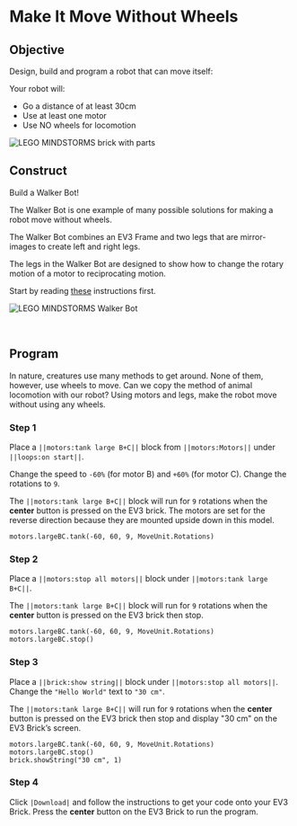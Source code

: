 # Make It Move Without Wheels 

## Objective

Design, build and program a robot that can move itself:

Your robot will:

* Go a distance of at least 30cm
* Use at least one motor
* Use NO wheels for locomotion

![LEGO MINDSTORMS brick with parts](/static/lessons/make-it-move/locomotion-no-wheels.jpg)

## Construct

Build a Walker Bot!

The Walker Bot is one example of many possible solutions for making a robot move without wheels.

The Walker Bot combines an EV3 Frame and two legs that are mirror-images to create left and right legs.

The legs in the Walker Bot are designed to show how to change the rotary motion of a motor to reciprocating motion.

Start by reading [these](https://le-www-live-s.legocdn.com/sc/media/lessons/mindstorms-ev3/ev3-dep/building%20instructions/walker-bot-bi-180fc24f9298e1dd6201099627d43903.pdf) instructions first.
 
![LEGO MINDSTORMS Walker Bot](/static/lessons/make-it-move/walker-bot.jpg)

 
## Program

In nature, creatures use many methods to get around. None of them, however, use wheels to move. Can we copy the method of animal locomotion with our robot? Using motors and legs, make the robot move without using any wheels.

### Step 1

Place a ``||motors:tank large B+C||`` block from ``||motors:Motors||`` under ``||loops:on start||``.

Change the speed to `-60%` (for motor B) and `+60%` (for motor C).
Change the rotations to `9`.

The ``||motors:tank large B+C||`` block will run for `9` rotations when the **center** button is pressed on the EV3 brick. The motors are set for the reverse direction because they are mounted upside down in this model.

```blocks
motors.largeBC.tank(-60, 60, 9, MoveUnit.Rotations)
```

### Step 2

Place a ``||motors:stop all motors||`` block under ``||motors:tank large B+C||``.

The ``||motors:tank large B+C||`` block will run for `9` rotations when the **center** button is pressed on the EV3 brick then stop.

```blocks
motors.largeBC.tank(-60, 60, 9, MoveUnit.Rotations)
motors.largeBC.stop()
```

### Step 3

Place a ``||brick:show string||`` block under ``||motors:stop all motors||``.
Change the `"Hello World"` text to `"30 cm"`.

The ``||motors:tank large B+C||`` will run for `9` rotations when the **center** button is pressed on the EV3 brick then stop and display "30 cm" on the EV3 Brick’s screen.

```blocks
motors.largeBC.tank(-60, 60, 9, MoveUnit.Rotations)
motors.largeBC.stop()
brick.showString("30 cm", 1)
```

### Step 4

Click `|Download|` and follow the instructions to get your code onto your EV3 Brick. Press the **center** button on the EV3 Brick to run the program.
